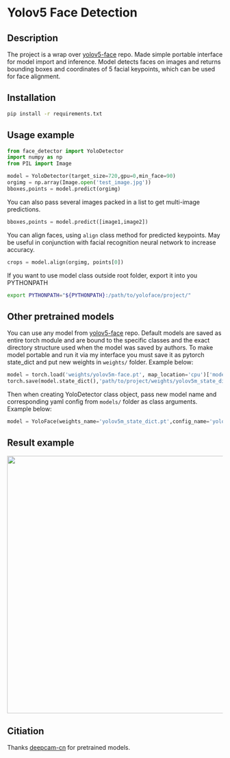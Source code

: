 # Yolov5 Face Detection

## Description
The project is a wrap over [yolov5-face](https://github.com/deepcam-cn/yolov5-face) repo. Made simple portable interface for model import and inference. Model detects faces on images and returns bounding boxes and coordinates of 5 facial keypoints, which can be used for face alignment.
## Installation
```bash
pip install -r requirements.txt
```
## Usage example
```python
from face_detector import YoloDetector
import numpy as np
from PIL import Image

model = YoloDetector(target_size=720,gpu=0,min_face=90)
orgimg = np.array(Image.open('test_image.jpg'))
bboxes,points = model.predict(orgimg)
```
You can also pass several images packed in a list to get multi-image predictions.
```python
bboxes,points = model.predict([image1,image2])
```
You can align faces, using `align` class method for predicted keypoints. May be useful in conjunction with facial recognition neural network to increase accuracy.
```python
crops = model.align(orgimg, points[0])
```
If you want to use model class outside root folder, export it into you PYTHONPATH
```bash
export PYTHONPATH="${PYTHONPATH}:/path/to/yoloface/project/"
```
## Other pretrained models
You can use any model from [yolov5-face](https://github.com/deepcam-cn/yolov5-face) repo. Default models are saved as entire torch module and are bound to the specific classes and the exact directory structure used when the model was saved by authors. To make model portable and run it via my interface you must save it as pytorch state_dict and put new weights in `weights/` folder. Example below:
```python
model = torch.load('weights/yolov5m-face.pt', map_location='cpu')['model']
torch.save(model.state_dict(),'path/to/project/weights/yolov5m_state_dict.pt')
```
Then when creating YoloDetector class object, pass new model name and corresponding yaml config from `models/` folder as class arguments.
Example below:
```python
model = YoloFace(weights_name='yolov5m_state_dict.pt',config_name='yolov5m.yaml',target_size=720)
```

## Result example
<img src="/results/result_example.jpg" width="600"/>

## Citiation
Thanks [deepcam-cn](https://github.com/deepcam-cn/yolov5-face) for pretrained models.
